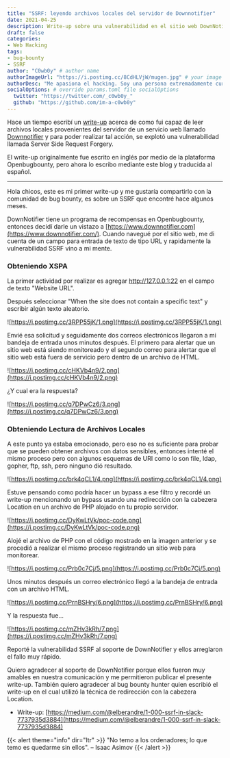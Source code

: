 ```yaml
---
title: "SSRF: leyendo archivos locales del servidor de Downnotifier"
date: 2021-04-25
description: Write-up sobre una vulnerabilidad en el sitio web DownNotifier
draft: false
categories:
- Web Hacking
tags:
- bug-bounty
- SSRF
author: "C0wb0y" # author name
authorImageUrl: "https://i.postimg.cc/8CdHLVjW/mugen.jpg" # your image url. We use `authorImageUrl` first. If not set, we use `authorImage`.
authorDesc: "Me apasiona el hacking. Soy una persona extremadamente curiosa. Leer libros, ver películas y series son solo algunos de tantos hobbies que tengo." # author description
socialOptions: # override params.toml file socialOptions
  twitter: "https://twitter.com/_c0wb0y_"
  github: "https://github.com/im-a-c0wb0y"
---
```


Hace un tiempo escribí un [write-up](https://www.openbugbounty.org/blog/leonmugen/ssrf-reading-local-files-from-downnotifier-server/) acerca de como fui capaz de leer archivos locales provenientes del servidor de un servicio web llamado [Downnotifier](https://www.downnotifier.com/) y para poder realizar tal acción, se explotó una vulnerabilidad llamada Server Side Request Forgery.

El write-up originalmente fue escrito en inglés por medio de la plataforma Openbugbounty, pero ahora lo escribo mediante este blog y traducida al español.
<!--more-->
---

Hola chicos, este es mi primer write-up y me gustaría compartirlo con la comunidad de bug bounty, es sobre un SSRF que encontré hace algunos meses.

DownNotifier tiene un programa de recompensas en Openbugbounty, entonces decidí darle un vistazo a [https://www.downnotifier.com](https://www.downnotifier.com/). Cuando navegué por el sitio web, me di cuenta de un campo para entrada de texto de tipo URL y rapidamente la vulnerabilidad SSRF vino a mi mente.

### Obteniendo XSPA

La primer actividad por realizar es agregar http://127.0.0.1:22 en el campo de texto "Website URL".

Después seleccionar "When the site does not contain a specific text" y escribir algún texto aleatorio.

![https://i.postimg.cc/3RPP55jK/1.png](https://i.postimg.cc/3RPP55jK/1.png)

Envié esa solicitud y seguidamente dos correos electrónicos llegaron a mi bandeja de entrada unos minutos después. El primero para alertar que un sitio web está siendo monitoreado y el segundo correo para alertar que el sitio web está fuera de servicio pero dentro de un archivo de HTML.

![https://i.postimg.cc/cHKVb4n9/2.png](https://i.postimg.cc/cHKVb4n9/2.png)

¿Y cual era la respuesta?

![https://i.postimg.cc/q7DPwCz6/3.png](https://i.postimg.cc/q7DPwCz6/3.png)

### Obteniendo Lectura de Archivos Locales

A este punto ya estaba emocionado, pero eso no es suficiente para probar que se pueden obtener archivos con datos sensibles, entonces intenté el mismo proceso pero con algunos esquemas de URI como lo son file, ldap, gopher, ftp, ssh, pero ninguno dió resultado.

![https://i.postimg.cc/brk4qCL1/4.png](https://i.postimg.cc/brk4qCL1/4.png)

Estuve pensando como podría hacer un bypass a ese filtro y recordé un write-up mencionando un bypass usando una redirección con la cabezera Location en un archivo de PHP alojado en tu propio servidor.

![https://i.postimg.cc/DyKwLtVk/poc-code.png](https://i.postimg.cc/DyKwLtVk/poc-code.png)

Alojé el archivo de PHP con el código mostrado en la imagen anterior y se procedió a realizar el mismo proceso registrando un sitio web para monitorear.

![https://i.postimg.cc/Prb0c7Cj/5.png](https://i.postimg.cc/Prb0c7Cj/5.png)

Unos minutos después un correo electrónico llegó a la bandeja de entrada con un archivo HTML.

![https://i.postimg.cc/PrnBSHry/6.png](https://i.postimg.cc/PrnBSHry/6.png)

Y la respuesta fue...

![https://i.postimg.cc/mZHv3kRh/7.png](https://i.postimg.cc/mZHv3kRh/7.png)

Reporté la vulnerabilidad SSRF al soporte de DownNotifier y ellos arreglaron el fallo muy rápido.

Quiero agradecer al soporte de DownNotifier porque ellos fueron muy amables en nuestra comunicación y me permitieron publicar el presente write-up. También quiero agradecer al bug bounty hunter quien escribió el write-up en el cual utilizó la técnica de redirección con la cabezera Location.

- Write-up: [https://medium.com/@elberandre/1-000-ssrf-in-slack-7737935d3884](https://medium.com/@elberandre/1-000-ssrf-in-slack-7737935d3884)

{{< alert theme="info" dir="ltr" >}}
"No temo a los ordenadores; lo que temo es quedarme sin ellos". – Isaac Asimov
{{< /alert >}}